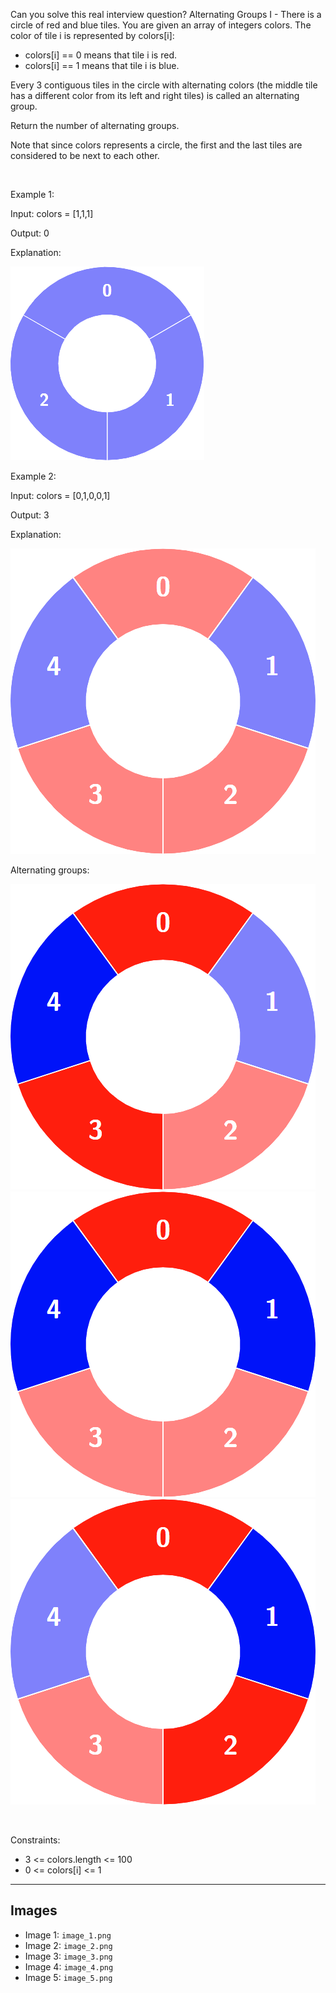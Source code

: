 Can you solve this real interview question? Alternating Groups I - There is a circle of red and blue tiles. You are given an array of integers colors. The color of tile i is represented by colors[i]:

 * colors[i] == 0 means that tile i is red.
 * colors[i] == 1 means that tile i is blue.

Every 3 contiguous tiles in the circle with alternating colors (the middle tile has a different color from its left and right tiles) is called an alternating group.

Return the number of alternating groups.

Note that since colors represents a circle, the first and the last tiles are considered to be next to each other.

 

Example 1:

Input: colors = [1,1,1]

Output: 0

Explanation:

![Example 1](./image_1.png)

Example 2:

Input: colors = [0,1,0,0,1]

Output: 3

Explanation:

![Example 2](./image_2.png)

Alternating groups:

![Example 3](./image_3.png)![Example 4](./image_4.png)![Example 5](./image_5.png)

 

Constraints:

 * 3 <= colors.length <= 100
 * 0 <= colors[i] <= 1

---

## Images

- Image 1: `image_1.png`
- Image 2: `image_2.png`
- Image 3: `image_3.png`
- Image 4: `image_4.png`
- Image 5: `image_5.png`
